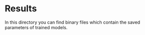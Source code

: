 # Results
In this directory you can find binary files which contain the saved parameters of trained models.